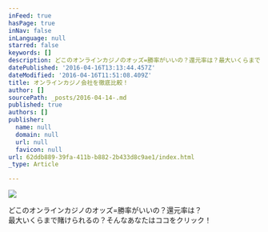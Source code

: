 ```yaml
---
inFeed: true
hasPage: true
inNav: false
inLanguage: null
starred: false
keywords: []
description: どこのオンラインカジノのオッズ=勝率がいいの？還元率は？最大いくらまで賭けられるの？そんなあなたはココをクリック！
datePublished: '2016-04-16T13:13:44.457Z'
dateModified: '2016-04-16T11:51:08.409Z'
title: オンラインカジノ会社を徹底比較！
author: []
sourcePath: _posts/2016-04-14-.md
published: true
authors: []
publisher:
  name: null
  domain: null
  url: null
  favicon: null
url: 62ddb889-39fa-411b-b882-2b433d8c9ae1/index.html
_type: Article

---
```

![](https://the-grid-user-content.s3-us-west-2.amazonaws.com/6d5ca0e0-bb69-4380-9628-fe079d8630bb.png)

どこのオンラインカジノのオッズ=勝率がいいの？還元率は？  
最大いくらまで賭けられるの？そんなあなたはココをクリック！